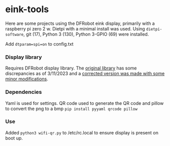 # eink-tools

Here are some projects using the DFRobot eink display, primarily with a raspberry pi zero 2 w. Dietpi with a minimal install was used. Using `dietpi-software`, git (17), Python 3 (130), Python 3-GPIO (69) were installed.

Add `dtparam=spi=on` to config.txt

### Display library
Requires DFRobot display library. The [original library](https://github.com/cdjq/DFRobot_RPi_Display_V3) has some discrepancies as of 3/11/2023 and a [corrected version was made with some minor modifications](https://github.com/dabernards/DFRobot_RPi_Display_V3).

### Dependencies
Yaml is used for settings. QR code used to generate the QR code and pillow to convert the png to a bmp
`pip install pyyaml qrcode pillow`

### Use
Added `python3 wifi-qr.py` to /etc/rc.local to ensure display is present on boot up.
